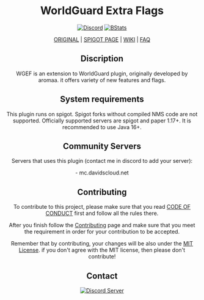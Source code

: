 <div align="center">
<h1> WorldGuard Extra Flags </h1>

[![Discord](https://discordapp.com/api/guilds/892834164448063489/widget.png?style=shield)](https://discord.gg/xcFJvXYsnD) [![BStats](https://img.shields.io/bstats/servers/13119)](https://bstats.org/plugin/bukkit/WGEF-Reborn/13119)

[ORIGINAL](https://github.com/aromaa/WorldGuardExtraFlagsPlugin) |
[SPIGOT PAGE](https://www.spigotmc.org/resources/96894/) |
[WIKI](https://github.com/Invvk/WorldGuardExtraFlags/wiki) |
[FAQ](https://github.com/Invvk/WorldGuardExtraFlags/wiki/FAQ)

<h2>Discription</h2>
<p>WGEF is an extension to WorldGuard plugin, originally developed by aromaa. it offers variety of new features and flags.</p>

<h2>System requirements</h2>
<p>This plugin runs on spigot. Spigot forks without compiled NMS code are not supported. Officially supported servers are spigot and paper 1.17+. It is recommended to use Java 16+.</p>

<h2>Community Servers</h2>
<p>Servers that uses this plugin (contact me in discord to add your server): </p>
- mc.davidscloud.net

<h2>Contributing</h2>
<p>To contribute to this project, please make sure that you read <a href="https://github.com/Invvk/WorldGuardExtraFlags/blob/main/CODE_OF_CONDUCT.md"> CODE OF CONDUCT</a> first and follow all the rules there.</p> 
<p>After you finish follow the <a href="https://github.com/Invvk/WorldGuardExtraFlags/blob/main/CONTRIBUTING.md">Contributing</a> page and make sure that you meet the requirement in order for your contribution to be accepted.</p>
<p>Remember that by contributing, your changes will be also under the <a href="https://github.com/Invvk/WorldGuardExtraFlags/blob/main/LICENSE">MIT License</a>. if you don't agree with the MIT license, then please don't contribute!</p>

<h2>Contact</h2>

[![Discord Server](https://discordapp.com/api/guilds/892834164448063489/widget.png?style=banner3)](https://discord.gg/xcFJvXYsnD)
</div>